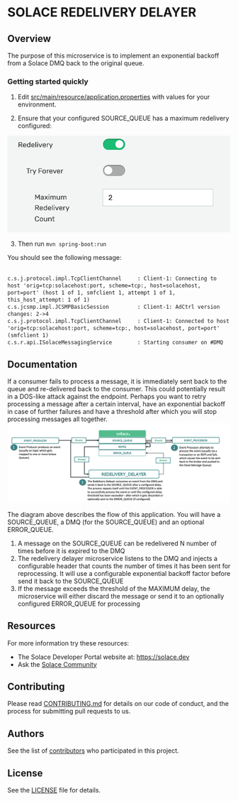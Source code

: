 # SOLACE REDELIVERY DELAYER 

## Overview
The purpose of this microservice is to implement an exponential backoff from a Solace DMQ back to the original queue.



### Getting started quickly
1. Edit [src/main/resource/application.properties](src/main/resources/application.properties) with values for your environment.

2. Ensure that your configured SOURCE_QUEUE has a maximum redelivery configured:

![max redelivery](queue_settings.png)


3. Then run `mvn spring-boot:run`

You should see the following message:

```

c.s.j.protocol.impl.TcpClientChannel     : Client-1: Connecting to host 'orig=tcp:solacehost:port, scheme=tcp:, host=solacehost, port=port' (host 1 of 1, smfclient 1, attempt 1 of 1, this_host_attempt: 1 of 1)
c.s.jcsmp.impl.JCSMPBasicSession         : Client-1: AdCtrl version changes: 2->4
c.s.j.protocol.impl.TcpClientChannel     : Client-1: Connected to host 'orig=tcp:solacehost:port, scheme=tcp:, host=solacehost, port=port' (smfclient 1)
c.s.r.api.ISolaceMessagingService        : Starting consumer on #DMQ

```

## Documentation

If a consumer fails to process a message, it is immediately sent back to the queue and re-delivered back to the consumer.
This could potentially result in a DOS-like attack against the endpoint. Perhaps you want to retry processing a
message after a certain interval, have an exponential backoff in case of further failures and have a threshold after which
you will stop processing messages all together.
![workflow](solace-redelivery-workflow.png)

The diagram above describes the flow of this application. You will have a SOURCE_QUEUE, a DMQ (for the SOURCE_QUEUE) and an optional ERROR_QUEUE.

1. A message on the SOURCE_QUEUE can be redelivered N number of times before it is expired to the DMQ
2. The redelivery delayer microservice listens to the DMQ and injects a configurable header that counts the number
of times it has been sent for reprocessing. It will use a configurable exponential backoff factor before send it back to
the SOURCE_QUEUE   
3. If the message exceeds the threshold of the MAXIMUM delay, the microservice will either discard the message or send it to
an optionally configured ERROR_QUEUE for processing


## Resources

For more information try these resources:

- The Solace Developer Portal website at: https://solace.dev
- Ask the [Solace Community](https://solace.community)

## Contributing

Please read [CONTRIBUTING.md](CONTRIBUTING.md) for details on our code of conduct, and the process for submitting pull requests to us.

## Authors

See the list of [contributors](https://github.com/TKTheTechie/solace-redelivery-delayer/graphs/contributors) who participated in this project.

## License

See the [LICENSE](LICENSE) file for details.
